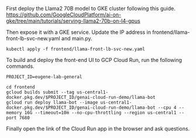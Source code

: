 
First deploy the Llama2 70B model to GKE cluster following this guide.
https://github.com/GoogleCloudPlatform/ai-on-gke/tree/main/tutorials/serving-llama2-70b-on-l4-gpus

Then expose it with a GKE service. Update the IP address in frontend/llama-front-lb-svc-new.yaml and main.py.

```
kubectl apply -f frontend/llama-front-lb-svc-new.yaml
```

To build and deploy the front-end UI to GCP Cloud Run, run the following commands.

```
PROJECT_ID=eugene-lab-general

cd frontend
gcloud builds submit --tag us-central1-docker.pkg.dev/$PROJECT_ID/genai-cloud-run-demo/llama-bot
gcloud run deploy llama-bot --image us-central1-docker.pkg.dev/$PROJECT_ID/genai-cloud-run-demo/llama-bot --cpu 4 --memory 16G --timeout=10m --no-cpu-throttling --region us-central1 --port 7680
```

Finally open the link of the Cloud Run app in the browser and ask questions.